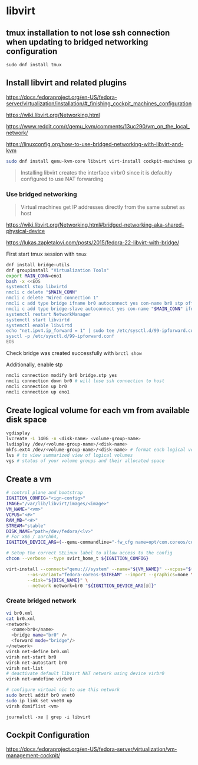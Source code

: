 # libvirt

## tmux installation to not lose ssh connection when updating to bridged networking configuration

`sudo dnf install tmux`

## Install libvirt and related plugins

<https://docs.fedoraproject.org/en-US/fedora-server/virtualization/installation/#_finishing_cockpit_machines_configuration>

<https://wiki.libvirt.org/Networking.html>

<https://www.reddit.com/r/qemu_kvm/comments/13uc290/vm_on_the_local_network/>

<https://linuxconfig.org/how-to-use-bridged-networking-with-libvirt-and-kvm>

```bash
sudo dnf install qemu-kvm-core libvirt virt-install cockpit-machines guestfs-tools
```

> Installing libvirt creates the interface virbr0 since it is defaultly configured to use NAT forwarding

### Use bridged networking

> Virtual machines get IP addresses directly from the same subnet as host

<https://wiki.libvirt.org/Networking.html#bridged-networking-aka-shared-physical-device>

<https://lukas.zapletalovi.com/posts/2015/fedora-22-libvirt-with-bridge/>

First start tmux session with `tmux`

```bash
dnf install bridge-utils
dnf groupinstall "Virtualization Tools"
export MAIN_CONN=eno1
bash -x <<EOS
systemctl stop libvirtd
nmcli c delete "$MAIN_CONN"
nmcli c delete "Wired connection 1"
nmcli c add type bridge ifname br0 autoconnect yes con-name br0 stp off
nmcli c add type bridge-slave autoconnect yes con-name "$MAIN_CONN" ifname "$MAIN_CONN" master br0
systemctl restart NetworkManager
systemctl start libvirtd
systemctl enable libvirtd
echo "net.ipv4.ip_forward = 1" | sudo tee /etc/sysctl.d/99-ipforward.conf
sysctl -p /etc/sysctl.d/99-ipforward.conf
EOS
```

Check bridge was created successfully with `brctl show`

Additionally, enable stp

```bash
nmcli connection modify br0 bridge.stp yes
nmcli connection down br0 # will lose ssh connection to host
nmcli connection up br0
nmcli connection up eno1
```

## Create logical volume for each vm from available disk space

```bash
vgdisplay
lvcreate -L 140G -n <disk-name> <volume-group-name>
lvdisplay /dev/<volume-group-name>/<disk-name>
mkfs.ext4 /dev/<volume-group-name>/<disk-name> # format each logical volume before using it
lvs # to view summarized view of logical volumes
vgs # status of your volume groups and their allocated space
```

## Create a vm

```bash
# control plane and bootstrap
IGNITION_CONFIG="<ign-config>"
IMAGE="/var/lib/libvirt/images/<image>"
VM_NAME="<vm>"
VCPUS="<#>"
RAM_MB="<#>"
STREAM="stable"
DISK_NAME="path=/dev/fedora/<lv>"
# For x86 / aarch64,
IGNITION_DEVICE_ARG=(--qemu-commandline="-fw_cfg name=opt/com.coreos/config,file=${IGNITION_CONFIG}")

# Setup the correct SELinux label to allow access to the config
chcon --verbose --type svirt_home_t ${IGNITION_CONFIG}

virt-install --connect="qemu:///system" --name="${VM_NAME}" --vcpus="${VCPUS}" --memory="${RAM_MB}" \
        --os-variant="fedora-coreos-$STREAM" --import --graphics=none \
        --disk="${DISK_NAME}" \
        --network network=br0 "${IGNITION_DEVICE_ARG[@]}"
```

### Create bridged network

```bash
vi br0.xml
cat br0.xml
<network>
  <name>br0</name>
  <bridge name="br0" />
  <forward mode="bridge"/>
</network>
virsh net-define br0.xml
virsh net-start br0
virsh net-autostart br0
virsh net-list
# deactivate default libvirt NAT network using device virbr0
virsh net-undefine virbr0

# configure virtual nic to use this network
sudo brctl addif br0 vnet0
sudo ip link set vnet0 up
virsh domiflist <vm>
```

`journalctl -xe | grep -i libvirt`

## Cockpit Configuration

<https://docs.fedoraproject.org/en-US/fedora-server/virtualization/vm-management-cockpit/>
